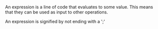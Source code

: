 An expression is a line of code that evaluates to some value.
This means that they can be used as input to other operations.

An expression is signified by not ending with a ';'